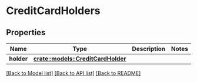 # CreditCardHolders

## Properties

Name | Type | Description | Notes
------------ | ------------- | ------------- | -------------
**holder** | [**crate::models::CreditCardHolder**](CreditCardHolder.md) |  | 

[[Back to Model list]](../README.md#documentation-for-models) [[Back to API list]](../README.md#documentation-for-api-endpoints) [[Back to README]](../README.md)


